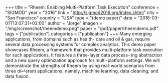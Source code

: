 +++
title = "Rheem: Enabling Multi-Platform Task Execution"
conference = "SIGMOD"
year = "2016"
link = "http://sigmod2016.org/index.shtml"
city = "San Francisco"
country =  "USA"
type = "(demo paper)"
date = "2016-03-01T13:07:31+02:00"
author = "Jorge"
imagen = "/img/screenshot/rheemdemo.png"
paper = "/pdf/paper/rheemdemo.pdf"
tags = ["publication"]
categories = ["publication"]
+++
Many emerging applications, from domains such as health- care and oil & gas, require several data processing systems for complex analytics. This demo paper showcases Rheem, a framework that provides multi-platform task execution for such applications. It features a three-layer data process- ing abstraction and a new query optimization approach for multi-platform settings. We will demonstrate the strengths of Rheem by using real-world scenarios from three di↵erent applications, namely, machine learning, data cleaning, and data fusion.